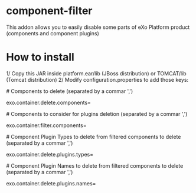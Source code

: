 component-filter
==================

This addon allows you to easily disable some parts of eXo Platform product (components and component plugins) 

How to install
==============

1/ Copy this JAR inside platform.ear/lib (JBoss distribution) or TOMCAT/lib (Tomcat distribution)
2/ Modify configuration.properties to add those keys:

\# Components to delete (separated by a commar ',')

exo.container.delete.components=

\# Components to consider for plugins deletion (separated by a commar ',')

exo.container.filter.components=

\# Component Plugin Types to delete from filtered components to delete (separated by a commar ',')

exo.container.delete.plugins.types=

\# Component Plugin Names to delete from filtered components to delete (separated by a commar ',')

exo.container.delete.plugins.names=
